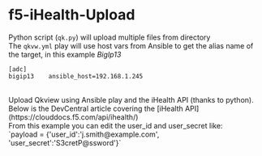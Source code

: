 # f5-iHealth-Upload
Python script (`qk.py`) will upload multiple files from directory <br />
The `qkvw.yml` play will use host vars from Ansible to get the alias name of the target, in this example *BigIp13* 
```
[adc]
bigip13    ansible_host=192.168.1.245
```
<br />
Upload Qkview using Ansible play and the iHealth API (thanks to python). Below is the DevCentral article covering the [iHealth API](https://clouddocs.f5.com/api/ihealth/)
<br />
From this example you can edit the user_id and user_secret like: <br />
`payload = {'user_id':'j.smith@example.com', 'user_secret':'S3cretP@ssword'}`
